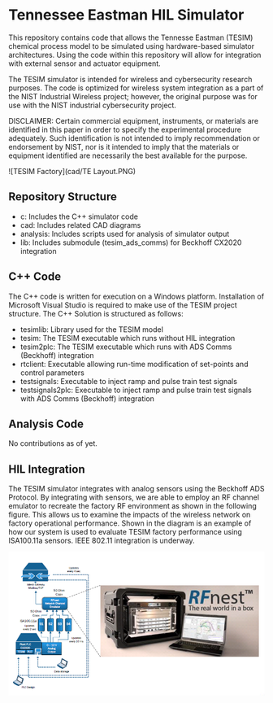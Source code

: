 # Tennessee Eastman HIL Simulator
This repository contains code that allows the Tennesse Eastman (TESIM) 
chemical process model to be simulated using hardware-based simulator 
architectures.  Using the code within this repository will allow for 
integration with external sensor and actuator equipment.  

The TESIM simulator 
is intended for wireless and cybersecurity research purposes.  The code is optimized
for wireless system integration as a part of the NIST Industrial Wireless project; 
however, the original purpose was for use with the NIST industrial cybersecurity project.

DISCLAIMER: Certain commercial equipment, instruments, or materials are identified in this paper in order to specify the experimental procedure adequately.  Such identification is not intended to imply recommendation or endorsement by NIST, nor is it intended to imply that the materials or equipment identified are necessarily the best available for the purpose.

![TESIM Factory](cad/TE Layout.PNG)

## Repository Structure
* c:        Includes the C++ simulator code
* cad:      Includes related CAD diagrams 
* analysis: Includes scripts used for analysis of simulator output
* lib:      Includes submodule (tesim_ads_comms) for Beckhoff CX2020 integration

## C++ Code
The C++ code is written for execution on a Windows platform.  Installation of 
Microsoft Visual Studio is required to make use of the TESIM project structure.
The C++ Solution is structured as follows:
* tesimlib:         Library used for the TESIM model
* tesim:            The TESIM executable which runs without HIL integration
* tesim2plc:        The TESIM executable which runs with ADS Comms (Beckhoff) integration
* rtclient:         Executable allowing run-time modification of set-points and control parameters
* testsignals:      Executable to inject ramp and pulse train test signals
* testsignals2plc:  Executable to inject ramp and pulse train test signals with ADS Comms (Beckhoff) integration

## Analysis Code
No contributions as of yet.  

## HIL Integration
The TESIM simulator integrates with analog sensors using the Beckhoff ADS Protocol.  By integrating with
sensors, we are able to employ an RF channel emulator to recreate the factory RF environment as shown in 
the following figure.  This allows us to examine the impacts of the wireless network on factory 
operational performance.  Shown in the diagram is an example of how our system is used to evaluate TESIM
factory performance using ISA100.11a sensors.  IEEE 802.11 integration is underway.

![HIL Integration with Channel Emulator](cad/emulator.png)

